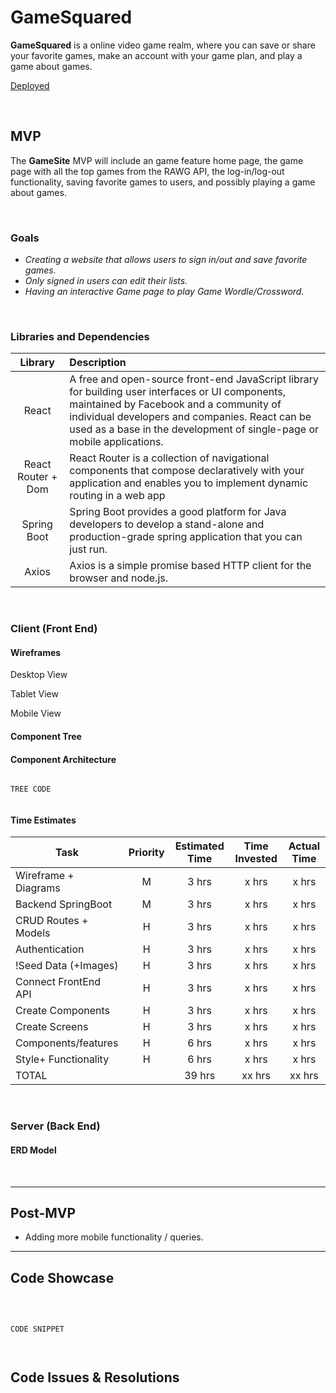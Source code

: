 # GameSquared

**GameSquared** is a online video game realm, where you can save or share your favorite games, make an account with your game plan, and play a game about games.


[Deployed](https://gamesquared.netlify.app)

<br>

## MVP

The **GameSite** MVP will include an game feature home page, the game page with all the top games from the RAWG API, the log-in/log-out functionality, saving favorite games to users, and possibly playing a game about games.

<br>

### Goals

- _Creating a website that allows users to sign in/out and save favorite games._
- _Only signed in users can edit their lists._
- _Having an interactive Game page to play Game Wordle/Crossword._
<!-- CHANGE IF NEEDED -->


<br>

### Libraries and Dependencies


|     Library      | Description                                |
| :--------------: | :----------------------------------------- |
|      React       | A free and open-source front-end JavaScript library for building user interfaces or UI components, maintained by Facebook and a community of individual developers and companies. React can be used as a base in the development of single-page or mobile applications.  |
|   React Router + Dom  | React Router is a collection of navigational components that compose declaratively with your application and enables you to implement dynamic routing in a web app |
|   Spring Boot   | Spring Boot provides a good platform for Java developers to develop a stand-alone and production-grade spring application that you can just run. |
|  Axios | Axios is a simple promise based HTTP client for the browser and node.js.  |



<br>

### Client (Front End)

#### Wireframes

<!-- ![Desktop](https://i.imgur.com/i6RrEWb.png) -->

Desktop View

<!-- ![Tablet](https://i.imgur.com/0FQJKfS.png)  -->

Tablet View

<!-- ![Mobile](https://i.imgur.com/PqibOc8.png) -->

Mobile View

#### Component Tree

<!-- ![Component Tree Sample](https://i.imgur.com/bMVI9Xo.png) -->


#### Component Architecture



``` structure

TREE CODE


```

#### Time Estimates


| Task                 | Priority | Estimated Time | Time Invested | Actual Time |
| -------------------  | :------: | :------------: | :-----------: | :---------: |
| Wireframe + Diagrams |    M     |     3 hrs      |     x hrs     |    x hrs    |
|  Backend SpringBoot  |    M     |     3 hrs      |     x hrs     |    x hrs    |
| CRUD Routes + Models |    H     |     3 hrs      |     x hrs     |    x hrs    |
|    Authentication    |    H     |     3 hrs      |     x hrs     |    x hrs    |
| !Seed Data (+Images) |    H     |     3 hrs      |     x hrs     |    x hrs    |
| Connect FrontEnd API |    H     |     3 hrs      |     x hrs     |    x hrs    |
|   Create Components  |    H     |     3 hrs      |     x hrs     |    x hrs    |
|    Create Screens    |    H     |     3 hrs      |     x hrs     |    x hrs    |
|  Components/features |    H     |     6 hrs      |     x hrs     |    x hrs    |
| Style+ Functionality |    H     |     6 hrs      |     x hrs     |    x hrs    |
| TOTAL                |          |    39 hrs      |    xx hrs     |    xx hrs   |



<br>

### Server (Back End)

#### ERD Model

<!-- ![ERD](https://i.imgur.com/8BepqIK.png) -->
<br>

***

## Post-MVP

- Adding more mobile functionality / queries.

***

## Code Showcase

<br>

```

CODE SNIPPET



```

## Code Issues & Resolutions

<br>

